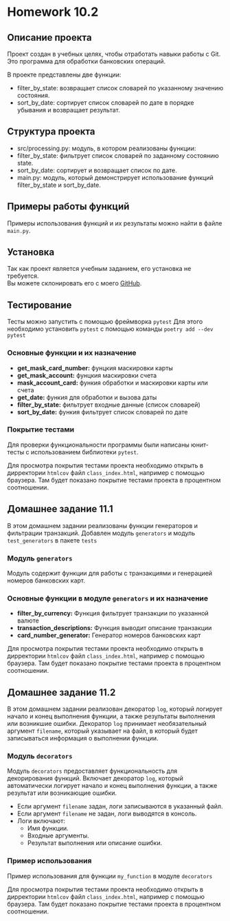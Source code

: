 # Homework 10.2

## Описание проекта

Проект создан в учебных целях, чтобы отработать навыки работы с Git.  
Это программа для обработки банковских операций.

В проекте представлены две функции:

* filter_by_state: возвращает список словарей по указанному значению состояния.
* sort_by_date: сортирует список словарей по дате в порядке убывания и возвращает результат.

## Структура проекта

* src/processing.py: модуль, в котором реализованы функции:
* filter_by_state: фильтрует список словарей по заданному состоянию state.
* sort_by_date: сортирует и возвращает список по дате.
* main.py: модуль, который демонстрирует использование функций filter_by_state и sort_by_date.

## Примеры работы функций

Примеры использования функций и их результаты можно найти в файле `main.py`.

## Установка

Так как проект является учебным заданием, его установка не требуется.  
Вы можете склонировать его с моего [GitHub](https://github.com/EgorovNikolay/Homework10.1).

## Тестирование

Тесты можно запустить с помощью фреймворка `pytest`
Для этого необходимо установить `pytest` с помощью команды `poetry add --dev pytest`

### Основные функции и их назначение

* **get_mask_card_number:** фунцкия маскировки карты 
* **get_mask_account:** фунцкия маскировки счета
* **mask_account_card:** функия обработки и маскировки карты или счета
* **get_date:** функия для обработки и вызова даты
* **filter_by_state:** фильтрует входные данные (список словарей)
* **sort_by_date:** функия фильтрует список словарей по дате

### Покрытие тестами 

Для проверки функциональности программы были написаны юнит-тесты с использованием библиотеки `pytest`.

Для просмотра покрытия тестами проекта необходимо открыть в дирректории `htmlcov` файл `class_index.html`, например с помощью браузера.
Там будет показано покрытие тестами проекта в процентном соотношении.

## Домашнее задание 11.1

В этом домашнем задании реализованы функции генераторов и фильтрации транзакций.
Добавлен модуль `generators` и модуль `test_generators` в пакете `tests`

### Модуль `generators`

Модуль содержит функции для работы с транзакциями и генерацией номеров банковских карт.

### Основные функции в модуле `generators` и их назначение

* **filter_by_currency:** Функция фильтрует транзакции по указанной валюте
* **transaction_descriptions:** Функция выводит описание транзакции
* **card_number_generator:** Генератор номеров банковских карт

Для просмотра покрытия тестами проекта необходимо открыть в дирректории `htmlcov` файл `class_index.html`, например с помощью браузера.
Там будет показано покрытие тестами проекта в процентном соотношении.


## Домашнее задание 11.2

В этом домашнем задании реализован декоратор `log`, который логирует начало и конец выполнения функции, а также результаты выполнения или возникшие ошибки.
Декоратор `log` принимает необязательный аргумент `filename`, который указывает на файл, в который будет записываться информация о выполнении функции.

### Модуль `decorators` 

Модуль `decorators` предоставляет функциональность для декорирования функций. Включает декоратор `log`, 
который автоматически логирует начало и конец выполнения функции, а также результат или возникающие ошибки.

- Если аргумент `filename` задан, логи записываются в указанный файл.
- Если аргумент `filename` не задан, логи выводятся в консоль.
- Логи включают:
  - Имя функции.
  - Входные аргументы.
  - Результат выполнения или описание ошибки.

### Пример использования

Пример использования для функции `my_function` в модуле `decorators`

Для просмотра покрытия тестами проекта необходимо открыть в дирректории `htmlcov` файл `class_index.html`, например с помощью браузера.
Там будет показано покрытие тестами проекта в процентном соотношении.